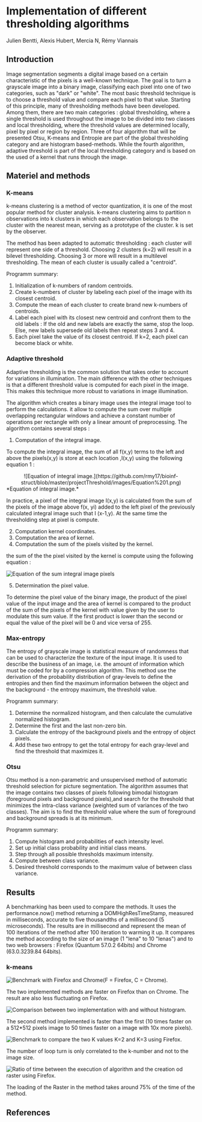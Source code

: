 # Implementation of different thresholding algorithms

Julien Bentti, Alexis Hubert, Mercia N, Rémy Viannais

## Introduction 

Image segmentation segments a digital image based on a certain characteristic of the pixels is a well-known technique. The goal is to turn a grayscale image into a binary image, classifying each pixel into one of two categories, such as "dark" or "white". The most basic threshold technique is to choose a threshold value and compare each pixel to that value. Starting of this principle, many of thresholding methods have been developed. Among them, there are two main categories :  global thresholding, where a single threshold is used throughout the image to be divided into two classes and local thresholding, where the threshold values are determined locally, pixel by pixel or region by region. Three of four algorithm that will be presented Otsu, K-means and Entropie are part of the global thresholding category and are histogram based-methods. While the fourth algorithm, adaptive threshold is part of the local thresholding category and is based on the used of a kernel that runs through the image.

## Materiel and methods

### K-means 

k-means clustering is a method of vector quantization, it is one of the most popular method for cluster analysis. k-means clustering aims to partition n observations into k clusters in which each observation belongs to the cluster with the nearest mean, serving as a prototype of the cluster. k is set by the observer. 

The method has been adapted to automatic thresholding : each cluster will represent one side of a threshold. Choosing 2 clusters (k=2) will result in a bilevel thresholding. Choosing 3 or more will result in a multilevel thresholding. The mean of each cluster is usually called a "centroid".

Programm summary:

1. Initialization of k-numbers of random centroids.
2. Create k-numbers of cluster by labeling each pixel of the image with its closest centroid.
3. Compute the mean of each cluster to create brand new k-numbers of centroids.
4. Label each pixel with its closest new centroid and confront them to the old labels :
    If the old and new labels are exactly the same, stop the loop.
    Else, new labels supersede old labels then repeat steps 3 and 4.
5. Each pixel take the value of its closest centroid. If k=2, each pixel can become black or white.

### Adaptive threshold

Adaptive thresholding is the common solution that takes order to account for variations in illumination. The main difference with the other techniques is that a different threshold value is computed for each pixel in the image. This makes this technique more robust to variations in image illumination. 

The algorithm which creates a binary image uses the integral image tool to perform the calculations. it allow to compute the sum over multiple overlapping rectangular windows and achieve a constant number of operations per rectangle with only a linear amount of preprocessing. The algorithm contains several steps : 

1. Computation of the integral image.

To compute the integral image, the sum of all f(x,y) terms to the left and above the pixels(x,y) is store at each location ,I(x,y) using the following equation 1 : 


<center>
![Equation of integral image.](https://github.com/rmy17/bioinf-struct/blob/master/projectThreshold/images/Equation%201.png)
</center>
*Equation of integral image.*

 In practice, a pixel of the integral image I(x,y) is calculated from the sum of the pixels of the image above f(x, yi) added to the left pixel of the previously calculated integral image such that I (x-1,y). 
At the same time the thresholding step at pixel is compute.

2. Computation kernel coordinates.
3. Computation the area of kernel.
4. Computation the sum of the pixels visited by the kernel.

the sum of the the pixel visited by the kernel is compute using the following equation :


![Equation of the sum integral image pixels](https://github.com/rmy17/bioinf-struct/blob/master/projectThreshold/images/Equationsum.png)

5. Determination the pixel value.</li>


 To determine the pixel value of the binary image, the product of the pixel value of the input image and the area of kernel is compared to the product of the sum of the pixels of the kernel with value given by the user to modulate this sum value. If the first product is lower than the second or equal the value of the pixel will be 0 and vice versa of 255.
 
 ### Max-entropy
 
 The entropy of grayscale image is statistical measure of randomness that can be used to characterize the texture of the input image. It is used to describe the business of an image, i.e. the amount of information which must be coded for by a compression algorithm. This method use the derivation of the probability distribution of gray-levels to define the entropies and then find the maximum information between the object and the background - the entropy maximum, the threshold value.
 
Programm summary:
 
1. Determine the normalized histogram, and then calculate the cumulative normalized histogram.
2. Determine the first and the last non-zero bin.
3. Calculate the entropy of the background pixels and the entropy of object pixels.
4. Add these two entropy to get the total entropy for each gray-level and find the threshold that maximizes it.

 
 ### Otsu
 
 Otsu method is a non-parametric and unsupervised method of automatic threshold selection for picture segmentation. The algorithm assumes that the image contains two classes of pixels following bimodal histogram (foreground pixels and background pixels),and search for the threshold that minimizes the intra-class variance (weighted sum of variances of the two classes). The aim is to find the threshold value where the sum of foreground and background spreads is at its minimum.
 
Programm summary:
 

1. Compute histogram and probabilities of each intensity level.
2. Set up initial class probability and initial class means.
3. Step through all possible thresholds maximum intensity.
4. Compute between class variance.
5. Desired threshold corresponds to the maximum value of between class variance.
 
 ## Results
 
 A benchmarking has been used to compare the methods. It uses the performance.now() method returning a DOMHighResTimeStamp, measured in milliseconds, accurate to five thousandths of a millisecond (5 microseconds). 
The results are in millisecond and represent the mean of 100 iterations of the method after 100 iteration to warming it up. It compares the method according to the size of an image (1 "lena" to 10 "lenas") and to two web browsers : Firefox (Quantum 57.0.2 64bits) and Chrome (63.0.3239.84 64bits).

### k-means

![Benchmark with Firefox and Chrome(F = Firefox, C = Chrome).](https://github.com/rmy17/bioinf-struct/blob/master/projectThreshold/images/KmeansImage1.png) 

  The two implemented methods are faster on Firefox than on Chrome. The result are also less fluctuating on Firefox. 

![Comparison between two implementation with and without histogram.](https://github.com/rmy17/bioinf-struct/blob/master/projectThreshold/images/KmeansImage2.png) 

The second method implemented is faster than the first (10 times faster on a 512*512 pixels image to 50 times faster on a image with 10x more pixels). 


![Benchmark to compare the two K values K=2 and K=3 using Firefox.](https://github.com/rmy17/bioinf-struct/blob/master/projectThreshold/images/KmeansImage3.png)  

The number of loop turn is only correlated to the k-number and not to the image size. 


![Ratio of time between the execution of algorithm and the creation od raster using Firefox.](https://github.com/rmy17/bioinf-struct/blob/master/projectThreshold/images/KmeansImage4.png)  

The loading of the Raster in the method takes around 75% of the time of the method.



## References

[^BRA2007]: Bradley D, Roth G. Adaptive thresholding using integral image. Journal of Graphics Tools. Volume 12, Issue 2.  pp. 13-21. 2007. NRC 48816.
